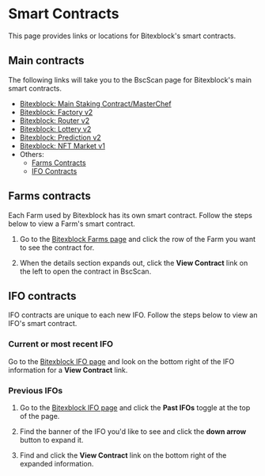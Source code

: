 # Smart Contracts

This page provides links or locations for Bitexblock's smart contracts.

## Main contracts

The following links will take you to the BscScan page for Bitexblock's main smart contracts.

* [Bitexblock: Main Staking Contract/MasterChef](https://bscscan.com/address/0x906f3C68e57E4752f9d32E22aAB1DAB5eA074BbC)
* [Bitexblock: Factory v2](https://bscscan.com/address/0x01D163d0cF1f5cFa018faa64c18A16D4998189B1)
* [Bitexblock: Router v2](https://bscscan.com/address/0xc014dCa6395A943639653f7C23B674c38EDFfC69)
* [Bitexblock: Lottery v2](https://bscscan.com/address/0x5aF6D33DE2ccEC94efb1bDF8f92Bd58085432d2c)
* [Bitexblock: Prediction v2](https://bscscan.com/address/0x18b2a687610328590bc8f2e5fedde3b582a49cda)
* [Bitexblock: NFT Market v1](https://bscscan.com/address/0x17539cca21c7933df5c980172d22659b8c345c5a)
* Others:
  * [Farms Contracts](./#farms-contracts)
  * [IFO Contracts](./#ifo-contracts)

## Farms contracts

Each Farm used by Bitexblock has its own smart contract. Follow the steps below to view a Farm's smart contract.

1. Go to the [Bitexblock Farms page](https://dex.bitexblock.com/farms) and click the row of the Farm you want to see the contract for.


1. When the details section expands out, click the **View Contract** link on the left to open the contract in BscScan.


## IFO contracts

IFO contracts are unique to each new IFO. Follow the steps below to view an IFO's smart contract.

### Current or most recent IFO

Go to the [Bitexblock IFO page](https://dex.bitexblock.com/ifo) and look on the bottom right of the IFO information for a **View Contract** link.


### Previous IFOs

1. Go to the [Bitexblock IFO page](https://dex.bitexblock.com/ifo) and click the **Past IFOs** toggle at the top of the page.


1. Find the banner of the IFO you'd like to see and click the **down arrow** button to expand it.


1. Find and click the **View Contract** link on the bottom right of the expanded information.

